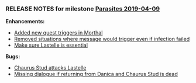 ### RELEASE NOTES for milestone [Parasites 2019-04-09](https://github.com/SkyrimLL/SkLLmods/milestone/54?closed=1) 
**Enhancements:** 
- [Added new quest triggers in Morthal](https://github.com/SkyrimLL/SkLLmods/issues/690)
- [Removed situations where message would trigger even if infection failed](https://github.com/SkyrimLL/SkLLmods/issues/676)
- [Make sure Lastelle is essential](https://github.com/SkyrimLL/SkLLmods/issues/672)

**Bugs:** 
- [Chaurus Stud attacks Lastelle](https://github.com/SkyrimLL/SkLLmods/issues/693)
- [Missing dialogue if returning from Danica and Chaurus Stud is dead](https://github.com/SkyrimLL/SkLLmods/issues/692)

